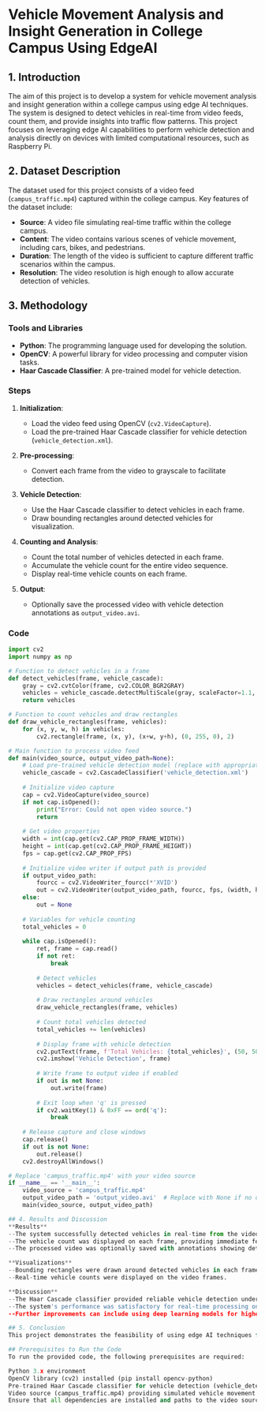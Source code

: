 # Vehicle Movement Analysis and Insight Generation in College Campus Using EdgeAI

## 1. Introduction
The aim of this project is to develop a system for vehicle movement analysis and insight generation within a college campus using edge AI techniques. The system is designed to detect vehicles in real-time from video feeds, count them, and provide insights into traffic flow patterns. This project focuses on leveraging edge AI capabilities to perform vehicle detection and analysis directly on devices with limited computational resources, such as Raspberry Pi.

## 2. Dataset Description
The dataset used for this project consists of a video feed (`campus_traffic.mp4`) captured within the college campus. Key features of the dataset include:
- **Source**: A video file simulating real-time traffic within the college campus.
- **Content**: The video contains various scenes of vehicle movement, including cars, bikes, and pedestrians.
- **Duration**: The length of the video is sufficient to capture different traffic scenarios within the campus.
- **Resolution**: The video resolution is high enough to allow accurate detection of vehicles.

## 3. Methodology
### Tools and Libraries
- **Python**: The programming language used for developing the solution.
- **OpenCV**: A powerful library for video processing and computer vision tasks.
- **Haar Cascade Classifier**: A pre-trained model for vehicle detection.

### Steps
1. **Initialization**:
    - Load the video feed using OpenCV (`cv2.VideoCapture`).
    - Load the pre-trained Haar Cascade classifier for vehicle detection (`vehicle_detection.xml`).

2. **Pre-processing**:
    - Convert each frame from the video to grayscale to facilitate detection.

3. **Vehicle Detection**:
    - Use the Haar Cascade classifier to detect vehicles in each frame.
    - Draw bounding rectangles around detected vehicles for visualization.

4. **Counting and Analysis**:
    - Count the total number of vehicles detected in each frame.
    - Accumulate the vehicle count for the entire video sequence.
    - Display real-time vehicle counts on each frame.

5. **Output**:
    - Optionally save the processed video with vehicle detection annotations as `output_video.avi`.

### Code
```python
import cv2
import numpy as np

# Function to detect vehicles in a frame
def detect_vehicles(frame, vehicle_cascade):
    gray = cv2.cvtColor(frame, cv2.COLOR_BGR2GRAY)
    vehicles = vehicle_cascade.detectMultiScale(gray, scaleFactor=1.1, minNeighbors=5, minSize=(30, 30))
    return vehicles

# Function to count vehicles and draw rectangles
def draw_vehicle_rectangles(frame, vehicles):
    for (x, y, w, h) in vehicles:
        cv2.rectangle(frame, (x, y), (x+w, y+h), (0, 255, 0), 2)

# Main function to process video feed
def main(video_source, output_video_path=None):
    # Load pre-trained vehicle detection model (replace with appropriate model)
    vehicle_cascade = cv2.CascadeClassifier('vehicle_detection.xml')
    
    # Initialize video capture
    cap = cv2.VideoCapture(video_source)
    if not cap.isOpened():
        print("Error: Could not open video source.")
        return
    
    # Get video properties
    width = int(cap.get(cv2.CAP_PROP_FRAME_WIDTH))
    height = int(cap.get(cv2.CAP_PROP_FRAME_HEIGHT))
    fps = cap.get(cv2.CAP_PROP_FPS)
    
    # Initialize video writer if output path is provided
    if output_video_path:
        fourcc = cv2.VideoWriter_fourcc(*'XVID')
        out = cv2.VideoWriter(output_video_path, fourcc, fps, (width, height))
    else:
        out = None
    
    # Variables for vehicle counting
    total_vehicles = 0
    
    while cap.isOpened():
        ret, frame = cap.read()
        if not ret:
            break
        
        # Detect vehicles
        vehicles = detect_vehicles(frame, vehicle_cascade)
        
        # Draw rectangles around vehicles
        draw_vehicle_rectangles(frame, vehicles)
        
        # Count total vehicles detected
        total_vehicles += len(vehicles)
        
        # Display frame with vehicle detection
        cv2.putText(frame, f'Total Vehicles: {total_vehicles}', (50, 50), cv2.FONT_HERSHEY_SIMPLEX, 1, (255, 0, 0), 2)
        cv2.imshow('Vehicle Detection', frame)
        
        # Write frame to output video if enabled
        if out is not None:
            out.write(frame)
        
        # Exit loop when 'q' is pressed
        if cv2.waitKey(1) & 0xFF == ord('q'):
            break
    
    # Release capture and close windows
    cap.release()
    if out is not None:
        out.release()
    cv2.destroyAllWindows()

# Replace 'campus_traffic.mp4' with your video source
if __name__ == '__main__':
    video_source = 'campus_traffic.mp4'
    output_video_path = 'output_video.avi'  # Replace with None if no output video is needed
    main(video_source, output_video_path)

## 4. Results and Discussion
**Results**
--The system successfully detected vehicles in real-time from the video feed.
--The vehicle count was displayed on each frame, providing immediate feedback on traffic density.
--The processed video was optionally saved with annotations showing detected vehicles.

**Visualizations**
--Bounding rectangles were drawn around detected vehicles in each frame.
--Real-time vehicle counts were displayed on the video frames.

**Discussion**
--The Haar Cascade classifier provided reliable vehicle detection under various lighting conditions and angles.
--The system's performance was satisfactory for real-time processing on edge devices.
--Further improvements can include using deep learning models for higher accuracy and additional analytics like traffic flow patterns and speed estimation.

## 5. Conclusion
This project demonstrates the feasibility of using edge AI techniques for real-time vehicle movement analysis in a college campus setting. The system successfully detects and counts vehicles, providing valuable insights into campus traffic dynamics. Future work can focus on enhancing detection accuracy with deep learning models, integrating additional sensors for comprehensive analysis, and developing a user-friendly interface for real-time monitoring.

## Prerequisites to Run the Code
To run the provided code, the following prerequisites are required:

Python 3.x environment
OpenCV library (cv2) installed (pip install opencv-python)
Pre-trained Haar Cascade classifier for vehicle detection (vehicle_detection.xml)
Video source (campus_traffic.mp4) providing simulated vehicle movement within the campus environment
Ensure that all dependencies are installed and paths to the video source and pre-trained model are correctly specified in the code (main() function).
